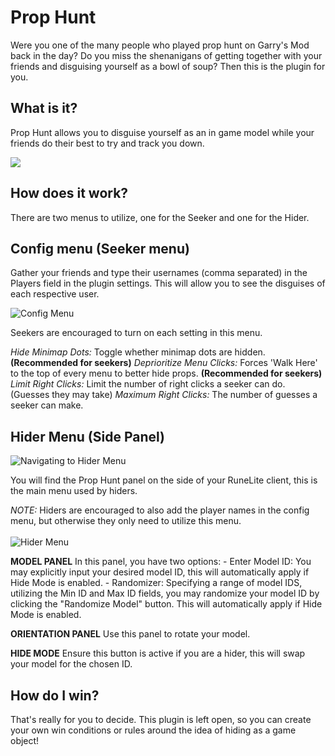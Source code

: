 

# Prop Hunt

Were you one of the many people who played prop hunt on Garry's Mod back in the day?  Do you miss the shenanigans of getting together with your friends and disguising yourself  as a bowl of soup?  Then this is the plugin for you.

## What is it?

Prop Hunt allows you to disguise yourself as an in game model while your friends  do their best to try and track you down.

![](https://i.imgur.com/iVqgoYJ.png)

## How does it work?

There are two menus to utilize, one for the Seeker and one for the Hider.

## Config menu (Seeker menu)

Gather your friends and type their usernames  (comma separated)  in the Players field in the plugin settings. This will allow you to see the disguises of each respective user.

![Config Menu](https://imgur.com/Rsh6qEB.png)

Seekers are encouraged to turn on each setting in this menu.

*Hide Minimap Dots:* Toggle whether minimap dots are hidden. **(Recommended for seekers)**
*Deprioritize Menu Clicks:* Forces 'Walk Here' to the top of every menu to better hide props. **(Recommended for seekers)**
*Limit Right Clicks:* Limit the number of right clicks a seeker can do. (Guesses they may take)
*Maximum Right Clicks:* The number of guesses a seeker can make.

## Hider Menu (Side Panel)

![Navigating to Hider Menu](https://imgur.com/fPx6RH5.png)

You will find the Prop Hunt panel on the side of your RuneLite client, this is the main menu used by hiders. 

*NOTE:* Hiders are encouraged to also add the player names in the config menu, but otherwise they only need to utilize this menu.  
<br/>
![Hider Menu](https://imgur.com/Rrgi7Cl.png)

**MODEL PANEL**
In this panel, you have two options:
	- Enter Model ID: You may explicitly input your desired model ID, this will automatically apply if Hide Mode is enabled.
	- Randomizer: Specifying a range of model IDS, utilizing the Min ID and Max ID fields, you may randomize your model ID by clicking the "Randomize Model" button. This will automatically apply if Hide Mode is enabled.

**ORIENTATION PANEL**
Use this panel to rotate your model.

**HIDE MODE**
Ensure this button is active if you are a hider, this will swap your model for the chosen ID.

## How do I win?

That's really for you to decide.  This plugin is left open,  so you can create your own win conditions  or rules around the idea of hiding as a game object!
